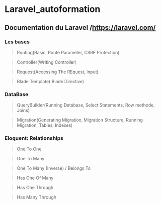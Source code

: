 # Laravel_autoformation

## Documentation du Laravel /https://laravel.com/

### Les bases

> Routing(Basic, Route Parameter, CSRF Protection)

> Controller(Writing Controller)

> Request(Accessing The REquest, Input)

> Blade Template( Blade Directive)




### DataBase

> QueryBuilder(Running Database, Select Statements, Row methode, Joins)

> Migration(Generating Migration, Migration Structure, Running Migration, Tables, Indexes)


### Eloquent: Relationships

> One To One

> One To Many

> One To Many (Inverse) / Belongs To

> Has One Of Many

> Has One Through

> Has Many Through

